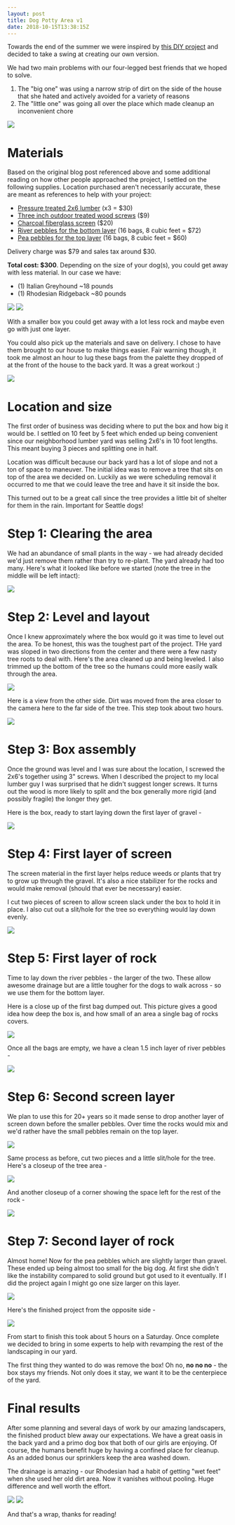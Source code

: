 ```yaml
---
layout: post
title: Dog Potty Area v1
date: 2018-10-15T13:38:15Z
---
```

Towards the end of the summer we were inspired by <a href="http://www.welcomepup.com/blog/how-to-build-an-outdoor-dog-potty-are/" target="_blank">this DIY project</a> and decided to take a swing at creating our own version.

We had two main problems with our four-legged best friends that we hoped to solve. <!--preview-->

1. The "big one" was using a narrow strip of dirt on the side of the house that she hated and actively avoided for a variety of reasons
2. The "little one" was going all over the place which made cleanup an inconvenient chore

<img src="/assets/img/dog-potty-finished-01.jpg" class="img-fluid standard">

# Materials
Based on the original blog post referenced above and some additional reading on how other people approached the project, I settled on the following supplies. Location purchased aren't necessarily accurate, these are meant as references to help with your project:

- <a href="https://www.homedepot.com/p/Construction-Select-2-in-x-6-in-x-10-ft-2-Ground-Contact-Hem-Fir-Pressure-Treated-Lumber-549000102061000/206931768" target="_blank">  Pressure treated 2x6 lumber</a> (x3 = $30)
- <a href="https://www.homedepot.com/p/Grip-Rite-10-x-3-in-Philips-Bugle-Head-Coarse-Thread-Sharp-Point-Polymer-Coated-Exterior-Screw-PTN3S1/100115639" target="_blank">Three inch outdoor treated wood screws</a> ($9)
- <a href="https://www.homedepot.com/p/Saint-Gobain-ADFORS-60-in-x-25-ft-Charcoal-Fiberglass-Insect-Screen-FCS8511-M/100294395" target="_blank">Charcoal fiberglass screen</a> ($20)
- <a href="https://www.homedepot.com/p/Vigoro-0-5-cu-ft-River-Pebbles-54250V/100558618" target="_blank">River pebbles for the bottom layer</a> (16 bags, 8 cubic feet = $72)
- <a href="https://www.homedepot.com/p/Vigoro-0-5-cu-ft-Pea-Pebbles-54255/202523000" target="_blank">Pea pebbles for the top layer</a> (16 bags, 8 cubic feet = $60)

Delivery charge was $79 and sales tax around $30.

**Total cost: $300**. Depending on the size of your dog(s), you could get away with less material. In our case we have:

- (1) Italian Greyhound ~18 pounds
- (1) Rhodesian Ridgeback ~80 pounds

<img src="/assets/img/dog-potty-noodle.jpg" class="img-fluid standard">
<img src="/assets/img/dog-potty-kima.jpg" class="img-fluid standard">

With a smaller box you could get away with a lot less rock and maybe even go with just one layer.

You could also pick up the materials and save on delivery. I chose to have them brought to our house to make things easier. Fair warning though, it took me almost an hour to lug these bags from the palette they dropped of at the front of the house to the back yard. It was a great workout :)

<img src="/assets/img/dog-potty-13.jpg" class="img-fluid standard">

# Location and size
The first order of business was deciding where to put the box and how big it would be. I settled on 10 feet by 5 feet which ended up being convenient since our neighborhood lumber yard was selling 2x6's in 10 foot lengths. This meant buying 3 pieces and splitting one in half.

Location was difficult because our back yard has a lot of slope and not a ton of space to maneuver. The initial idea was to remove a tree that sits on top of the area we decided on. Luckily as we were scheduling removal it occurred to me that we could leave the tree and have it sit inside the box.

This turned out to be a great call since the tree provides a little bit of shelter for them in the rain. Important for Seattle dogs!

# Step 1: Clearing the area
We had an abundance of small plants in the way - we had already decided we'd just remove them rather than try to re-plant. The yard already had too many. Here's what it looked like before we started (note the tree in the middle will be left intact):

<img src="/assets/img/dog-potty-01.jpg" class="img-fluid standard">

# Step 2: Level and layout
Once I knew approximately where the box would go it was time to level out the area. To be honest, this was the toughest part of the project. THe yard was sloped in two directions from the center and there were a few nasty tree roots to deal with. Here's the area cleaned up and being leveled. I also trimmed up the bottom of the tree so the humans could more easily walk through the area.

<img src="/assets/img/dog-potty-02.jpg" class="img-fluid standard">

Here is a view from the other side. Dirt was moved from the area closer to the camera here to the far side of the tree. This step took about two hours.

<img src="/assets/img/dog-potty-03.jpg" class="img-fluid standard">

# Step 3: Box assembly
Once the ground was level and I was sure about the location, I screwed the 2x6's together using 3" screws. When I described the project to my local lumber guy I was surprised that he didn't suggest longer screws. It turns out the wood is more likely to split and the box generally more rigid (and possibly fragile) the longer they get.

Here is the box, ready to start laying down the first layer of gravel -

<img src="/assets/img/dog-potty-04.jpg" class="img-fluid standard">

# Step 4: First layer of screen
The screen material in the first layer helps reduce weeds or plants that try to grow up through the gravel. It's also a nice stabilizer for the rocks and would make removal (should that ever be necessary) easier.

I cut two pieces of screen to allow screen slack under the box to hold it in place. I also cut out a slit/hole for the tree so everything would lay down evenly.

<img src="/assets/img/dog-potty-05.jpg" class="img-fluid standard">

# Step 5: First layer of rock
Time to lay down the river pebbles - the larger of the two. These allow awesome drainage but are a little tougher for the dogs to walk across - so we use them for the bottom layer.

Here is a close up of the first bag dumped out. This picture gives a good idea how deep the box is, and how small of an area a single bag of rocks covers.

<img src="/assets/img/dog-potty-06.jpg" class="img-fluid standard">

Once all the bags are empty, we have a clean 1.5 inch layer of river pebbles -

<img src="/assets/img/dog-potty-07.jpg" class="img-fluid standard">

# Step 6: Second screen layer
We plan to use this for 20+ years so it made sense to drop another layer of screen down before the smaller pebbles. Over time the rocks would mix and we'd rather have the small pebbles remain on the top layer.

<img src="/assets/img/dog-potty-08.jpg" class="img-fluid standard">

Same process as before, cut two pieces and a little slit/hole for the tree. Here's a closeup of the tree area -

<img src="/assets/img/dog-potty-09.jpg" class="img-fluid standard">

And another closeup of a corner showing the space left for the rest of the rock -

<img src="/assets/img/dog-potty-11.jpg" class="img-fluid standard">

# Step 7: Second layer of rock
Almost home! Now for the pea pebbles which are slightly larger than gravel. These ended up being almost too small for the big dog. At first she didn't like the instability compared to solid ground but got used to it eventually. If I did the project again I might go one size larger on this layer.

<img src="/assets/img/dog-potty-10.jpg" class="img-fluid standard">

Here's the finished project from the opposite side -

<img src="/assets/img/dog-potty-12.jpg" class="img-fluid standard">

From start to finish this took about 5 hours on a Saturday. Once complete we decided to bring in some experts to help with revamping the rest of the landscaping in our yard.

The first thing they wanted to do was remove the box! Oh no, **no no no** - the box stays my friends. Not only does it stay, we want it to be the centerpiece of the yard.

# Final results
After some planning and several days of work by our amazing landscapers, the finished product blew away our expectations. We have a great oasis in the back yard and a primo dog box that both of our girls are enjoying. Of course, the humans benefit huge by having a confined place for cleanup. As an added bonus our sprinklers keep the area washed down.

The drainage is amazing - our Rhodesian had a habit of getting "wet feet" when she used her old dirt area. Now it vanishes without pooling. Huge difference and well worth the effort.

<img src="/assets/img/dog-potty-finished-03.jpg" class="img-fluid standard">

<img src="/assets/img/dog-potty-finished-01.jpg" class="img-fluid standard">

And that's a wrap, thanks for reading!
